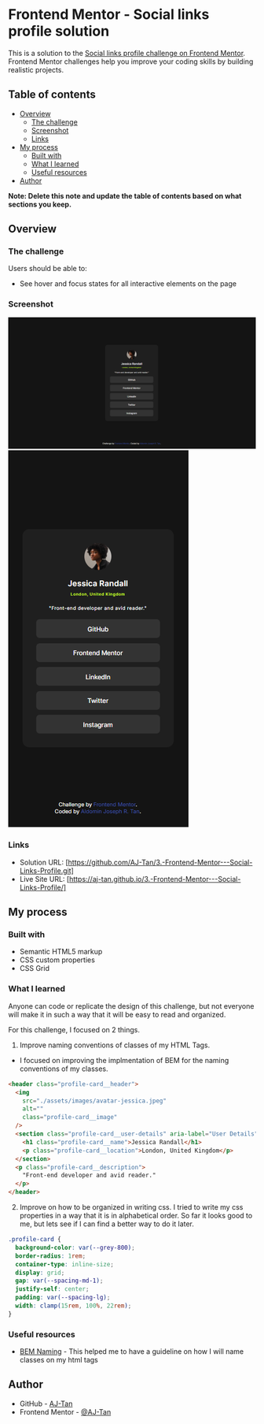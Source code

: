 # Frontend Mentor - Social links profile solution

This is a solution to the [Social links profile challenge on Frontend Mentor](https://www.frontendmentor.io/challenges/social-links-profile-UG32l9m6dQ). Frontend Mentor challenges help you improve your coding skills by building realistic projects.

## Table of contents

- [Overview](#overview)
  - [The challenge](#the-challenge)
  - [Screenshot](#screenshot)
  - [Links](#links)
- [My process](#my-process)
  - [Built with](#built-with)
  - [What I learned](#what-i-learned)
  - [Useful resources](#useful-resources)
- [Author](#author)

**Note: Delete this note and update the table of contents based on what sections you keep.**

## Overview

### The challenge

Users should be able to:

- See hover and focus states for all interactive elements on the page

### Screenshot

![Desktop Design](Screenshot/desktop-design-aj.png)
![Mobile](Screenshot/mobile-design-aj.png)

### Links

- Solution URL: [https://github.com/AJ-Tan/3.-Frontend-Mentor---Social-Links-Profile.git]
- Live Site URL: [https://aj-tan.github.io/3.-Frontend-Mentor---Social-Links-Profile/]

## My process

### Built with

- Semantic HTML5 markup
- CSS custom properties
- CSS Grid

### What I learned

Anyone can code or replicate the design of this challenge,
but not everyone will make it in such a way that it will be easy to read and organized.

For this challenge, I focused on 2 things.

1. Improve naming conventions of classes of my HTML Tags.

- I focused on improving the implmentation of BEM for the naming conventions of my classes.

```html
<header class="profile-card__header">
  <img
    src="./assets/images/avatar-jessica.jpeg"
    alt=""
    class="profile-card__image"
  />
  <section class="profile-card__user-details" aria-label="User Details">
    <h1 class="profile-card__name">Jessica Randall</h1>
    <p class="profile-card__location">London, United Kingdom</p>
  </section>
  <p class="profile-card__description">
    "Front-end developer and avid reader."
  </p>
</header>
```

2. Improve on how to be organized in writing css. I tried to write my css properties in a way that it is in alphabetical order. So far it looks good to me, but lets see if I can find a better way to do it later.

```css
.profile-card {
  background-color: var(--grey-800);
  border-radius: 1rem;
  container-type: inline-size;
  display: grid;
  gap: var(--spacing-md-1);
  justify-self: center;
  padding: var(--spacing-lg);
  width: clamp(15rem, 100%, 22rem);
}
```

### Useful resources

- [BEM Naming](https://getbem.com/naming) - This helped me to have a guideline on how I will name classes on my html tags

## Author

- GitHub - [AJ-Tan](https://github.com/AJ-Tan)
- Frontend Mentor - [@AJ-Tan](https://www.frontendmentor.io/profile/AJ-Tan)
